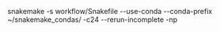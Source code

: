 snakemake -s workflow/Snakefile --use-conda --conda-prefix ~/snakemake_condas/ -c24 --rerun-incomplete -np